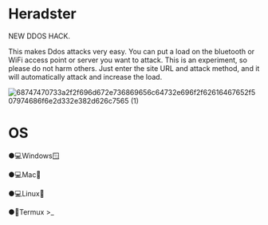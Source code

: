 # Heradster
NEW DDOS HACK.

This makes Ddos attacks very easy. You can put a load on the bluetooth or WiFi access point or server you want to attack. 
This is an experiment, so please do not harm others.
Just enter the site URL and attack method, and it will 
automatically attack and increase the load.

![68747470733a2f2f696d672e736869656c64732e696f2f62616467652f507974686f6e2d332e382d626c7565 (1)](https://github.com/HamekiPK/Heradster/assets/113810031/dad52cd5-21af-4975-8054-3fb9f124a41e)

# OS
●💻Windows🪟

●💻Mac🍎

●💻Linux🐧

●📱Termux >_


